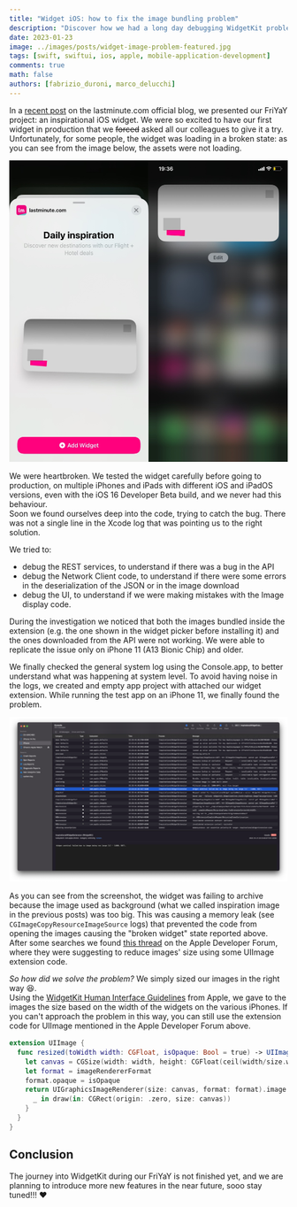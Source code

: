 ```yaml
---
title: "Widget iOS: how to fix the image bundling problem"
description: "Discover how we had a long day debugging WidgetKit problems with images."
date: 2023-01-23
image: ../images/posts/widget-image-problem-featured.jpg
tags: [swift, swiftui, ios, apple, mobile-application-development]
comments: true
math: false
authors: [fabrizio_duroni, marco_delucchi]
---
```


In a [recent post](https://technology.lastminute.com/widget-ios-swiftui-configuration-intent/) on the 
lastminute.com official blog, we presented our FriYaY project: an inspirational iOS widget.
We were so excited to have our first widget in production that we ~~forced~~ asked all our colleagues to give it a try.  
Unfortunately, for some people, the widget was loading in a broken state: as you can see from the image below,
the assets were not loading.

![Widget not loading](../images/posts/widget-image-problem.jpg)

We were heartbroken. We tested the widget carefully before going to production,
on multiple iPhones and iPads with different iOS and iPadOS versions, even with the iOS 16 Developer Beta build,
and we never had this behaviour.  
Soon we found ourselves deep into the code, trying to catch the bug. There was not a
single line in the Xcode log that was pointing us to the right solution.

We tried to:

- debug the REST services, to understand if there was a bug in the API
- debug the Network Client code, to understand if there were some errors in the deserialization of the JSON or in the image download
- debug the UI, to understand if we were making mistakes with the Image display code.

During the investigation we noticed that both the images bundled inside the extension
(e.g. the one shown in the widget picker before installing it) and the ones downloaded from the API were not working.
We were able to replicate the issue only on iPhone 11 (A13 Bionic Chip) and older.

We finally checked the general system log using the Console.app, to better understand what was happening at system level.
To avoid having noise in the logs, we created and empty app project with attached our widget extension.
While running the test app on an iPhone 11, we finally found the problem.

![Debugging the code with Console.app](../images/posts/debugger-widget.png)

As you can see from the screenshot, the widget was failing to archive because the image used as background (what we
called inspiration image in the previous posts) was too big. This was causing a memory leak
(see `CGImageCopyResourceImageSource` logs) that prevented the code from opening the images causing
the "broken widget" state reported above.  
After some searches we found [this thread](https://developer.apple.com/forums/thread/710745) on the Apple Developer Forum,
where they were suggesting to reduce images' size using some UIImage extension code.

_So how did we solve the problem?_ We simply sized our images in the right way :laughing:.  
Using the [WidgetKit Human Interface Guidelines](https://developer.apple.com/design/human-interface-guidelines/components/system-experiences/widgets/#specifications)
from Apple, we gave to the images the size based on the width of the widgets on the various iPhones.
If you can't approach the problem in this way, you can still use the extension code for UIImage mentioned
in the Apple Developer Forum above.

```swift
extension UIImage {
  func resized(toWidth width: CGFloat, isOpaque: Bool = true) -> UIImage? {
    let canvas = CGSize(width: width, height: CGFloat(ceil(width/size.width * size.height)))
    let format = imageRendererFormat
    format.opaque = isOpaque
    return UIGraphicsImageRenderer(size: canvas, format: format).image {
      _ in draw(in: CGRect(origin: .zero, size: canvas))
    }
  }
}
```

## Conclusion

The journey into WidgetKit during our FriYaY is not finished yet, and we are planning to introduce more new features 
in the near future, sooo stay tuned!!! :heart:  
